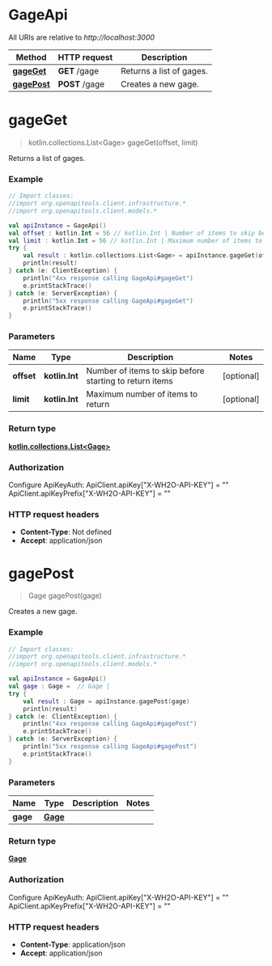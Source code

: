 # GageApi

All URIs are relative to *http://localhost:3000*

Method | HTTP request | Description
------------- | ------------- | -------------
[**gageGet**](GageApi.md#gageGet) | **GET** /gage | Returns a list of gages.
[**gagePost**](GageApi.md#gagePost) | **POST** /gage | Creates a new gage.


<a id="gageGet"></a>
# **gageGet**
> kotlin.collections.List&lt;Gage&gt; gageGet(offset, limit)

Returns a list of gages.

### Example
```kotlin
// Import classes:
//import org.openapitools.client.infrastructure.*
//import org.openapitools.client.models.*

val apiInstance = GageApi()
val offset : kotlin.Int = 56 // kotlin.Int | Number of items to skip before starting to return items
val limit : kotlin.Int = 56 // kotlin.Int | Maximum number of items to return
try {
    val result : kotlin.collections.List<Gage> = apiInstance.gageGet(offset, limit)
    println(result)
} catch (e: ClientException) {
    println("4xx response calling GageApi#gageGet")
    e.printStackTrace()
} catch (e: ServerException) {
    println("5xx response calling GageApi#gageGet")
    e.printStackTrace()
}
```

### Parameters

Name | Type | Description  | Notes
------------- | ------------- | ------------- | -------------
 **offset** | **kotlin.Int**| Number of items to skip before starting to return items | [optional]
 **limit** | **kotlin.Int**| Maximum number of items to return | [optional]

### Return type

[**kotlin.collections.List&lt;Gage&gt;**](Gage.md)

### Authorization


Configure ApiKeyAuth:
    ApiClient.apiKey["X-WH2O-API-KEY"] = ""
    ApiClient.apiKeyPrefix["X-WH2O-API-KEY"] = ""

### HTTP request headers

 - **Content-Type**: Not defined
 - **Accept**: application/json

<a id="gagePost"></a>
# **gagePost**
> Gage gagePost(gage)

Creates a new gage.

### Example
```kotlin
// Import classes:
//import org.openapitools.client.infrastructure.*
//import org.openapitools.client.models.*

val apiInstance = GageApi()
val gage : Gage =  // Gage | 
try {
    val result : Gage = apiInstance.gagePost(gage)
    println(result)
} catch (e: ClientException) {
    println("4xx response calling GageApi#gagePost")
    e.printStackTrace()
} catch (e: ServerException) {
    println("5xx response calling GageApi#gagePost")
    e.printStackTrace()
}
```

### Parameters

Name | Type | Description  | Notes
------------- | ------------- | ------------- | -------------
 **gage** | [**Gage**](Gage.md)|  |

### Return type

[**Gage**](Gage.md)

### Authorization


Configure ApiKeyAuth:
    ApiClient.apiKey["X-WH2O-API-KEY"] = ""
    ApiClient.apiKeyPrefix["X-WH2O-API-KEY"] = ""

### HTTP request headers

 - **Content-Type**: application/json
 - **Accept**: application/json

